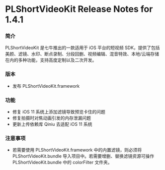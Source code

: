 # PLShortVideoKit Release Notes for 1.4.1

### 简介
PLShortVideoKit 是七牛推出的一款适用于 iOS 平台的短视频 SDK，提供了包括美颜、滤镜、水印、断点录制、分段回删、视频编辑、混音特效、本地/云端存储在内的多种功能，支持高度定制以及二次开发。

### 版本
* 发布 PLShortVideoKit.framework

### 功能
* 修复 iOS 11 系统上添加滤镜导致预览卡住的问题
* 修复拍摄时对焦动画引发的内存泄漏问题
* 更新上传依赖库 Qiniu 去适配 iOS 11 系统

### 注意事项
* 若需要使用 PLShortVideoKit.framework 中的内置滤镜，则必须将 PLShortVideoKit.bundle 导入项目中。若需要增删、替换滤镜资源可操作 PLShortVideoKit.bundle 中的 colorFilter 文件夹。